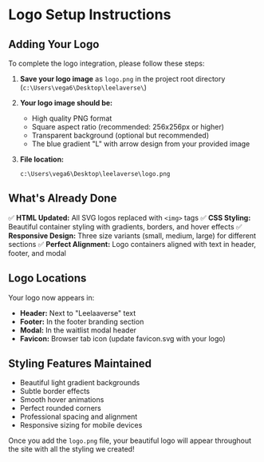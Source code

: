 # Logo Setup Instructions

## Adding Your Logo

To complete the logo integration, please follow these steps:

1. **Save your logo image** as `logo.png` in the project root directory (`c:\Users\vega6\Desktop\leelaverse\`)

2. **Your logo image should be:**
   - High quality PNG format
   - Square aspect ratio (recommended: 256x256px or higher)
   - Transparent background (optional but recommended)
   - The blue gradient "L" with arrow design from your provided image

3. **File location:**
   ```
   c:\Users\vega6\Desktop\leelaverse\logo.png
   ```

## What's Already Done

✅ **HTML Updated:** All SVG logos replaced with `<img>` tags
✅ **CSS Styling:** Beautiful container styling with gradients, borders, and hover effects
✅ **Responsive Design:** Three size variants (small, medium, large) for different sections
✅ **Perfect Alignment:** Logo containers aligned with text in header, footer, and modal

## Logo Locations

Your logo now appears in:
- **Header:** Next to "Leelaaverse" text
- **Footer:** In the footer branding section
- **Modal:** In the waitlist modal header
- **Favicon:** Browser tab icon (update favicon.svg with your logo)

## Styling Features Maintained

- Beautiful light gradient backgrounds
- Subtle border effects
- Smooth hover animations
- Perfect rounded corners
- Professional spacing and alignment
- Responsive sizing for mobile devices

Once you add the `logo.png` file, your beautiful logo will appear throughout the site with all the styling we created!